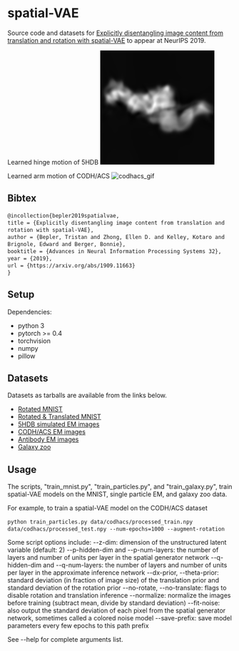 # spatial-VAE

Source code and datasets for [Explicitly disentangling image content from translation and rotation with spatial-VAE](https://arxiv.org/abs/1909.11663) to appear at NeurIPS 2019.


Learned hinge motion of 5HDB
![5HDB_gif](gifs/5HDB_spatial.gif)

Learned arm motion of CODH/ACS
![codhacs_gif](figs/codhacs_spatial.gif)


## Bibtex

```
@incollection{bepler2019spatialvae,
title = {Explicitly disentangling image content from translation and rotation with spatial-VAE},
author = {Bepler, Tristan and Zhong, Ellen D. and Kelley, Kotaro and Brignole, Edward and Berger, Bonnie},
booktitle = {Advances in Neural Information Processing Systems 32},
year = {2019},
url = {https://arxiv.org/abs/1909.11663}
}
```


## Setup

Dependencies:
- python 3
- pytorch >= 0.4
- torchvision
- numpy
- pillow

## Datasets

Datasets as tarballs are available from the links below.

- [Rotated MNIST](http://bergerlab-downloads.csail.mit.edu/spatial-vae/mnist_rotated.tar.gz)
- [Rotated & Translated MNIST](http://bergerlab-downloads.csail.mit.edu/spatial-vae/mnist_rotated_translated.tar.gz)
- [5HDB simulated EM images](http://bergerlab-downloads.csail.mit.edu/spatial-vae/5HDB.tar.gz)
- [CODH/ACS EM images](http://bergerlab-downloads.csail.mit.edu/spatial-vae/codhacs.tar.gz)
- [Antibody EM images](http://bergerlab-downloads.csail.mit.edu/spatial-vae/antibody.tar.gz)
- [Galaxy zoo](http://bergerlab-downloads.csail.mit.edu/spatial-vae/galaxy_zoo.tar.gz)


## Usage

The scripts, "train\_mnist.py", "train\_particles.py", and "train\_galaxy.py", train spatial-VAE models on the MNIST, single particle EM, and galaxy zoo data.

For example, to train a spatial-VAE model on the CODH/ACS dataset

```
python train_particles.py data/codhacs/processed_train.npy data/codhacs/processed_test.npy --num-epochs=1000 --augment-rotation
```

Some script options include:
--z-dim: dimension of the unstructured latent variable (default: 2)
--p-hidden-dim and --p-num-layers: the number of layers and number of units per layer in the spatial generator network
--q-hidden-dim and --q-num-layers: the number of layers and number of units per layer in the approximate inference network
--dx-prior, --theta-prior: standard deviation (in fraction of image size) of the translation prior and standard deviation of the rotation prior
--no-rotate, --no-translate: flags to disable rotation and translation inference
--normalize: normalize the images before training (subtract mean, divide by standard deviation)
--fit-noise: also output the standard deviation of each pixel from the spatial generator network, sometimes called a colored noise model
--save-prefix: save model parameters every few epochs to this path prefix

See --help for complete arguments list.

